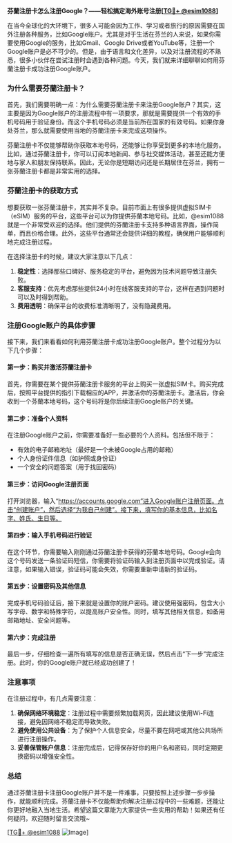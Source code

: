 **芬蘭注册卡怎么注册Google？——轻松搞定海外账号注册[[TG💪+ @esim1088](https://t.me/s/esim1088)]**

在当今全球化的大环境下，很多人可能会因为工作、学习或者旅行的原因需要在国外注册各种服务，比如Google账户。尤其是对于生活在芬兰的人来说，如果你需要使用Google的服务，比如Gmail、Google Drive或者YouTube等，注册一个Google账户是必不可少的。但是，由于语言和文化差异，以及对注册流程的不熟悉，很多小伙伴在尝试注册时会遇到各种问题。今天，我们就来详细聊聊如何用芬蘭注册卡成功注册Google账户。

### **为什么需要芬蘭注册卡？**

首先，我们需要明确一点：为什么需要芬蘭注册卡来注册Google账户？其实，这主要是因为Google账户的注册流程中有一项要求，那就是需要提供一个有效的手机号码用于验证身份。而这个手机号码必须是当前所在国家的有效号码。如果你身处芬兰，那么就需要使用当地的芬蘭注册卡来完成这项操作。

芬蘭注册卡不仅能够帮助你获取本地号码，还能够让你享受到更多的本地化服务。比如，通过芬蘭注册卡，你可以订阅本地新闻、参与社交媒体活动，甚至还能方便地与家人和朋友保持联系。因此，无论你是短期访问还是长期居住在芬兰，拥有一张芬蘭注册卡都是非常实用的选择。

### **芬蘭注册卡的获取方式**

想要获取一张芬蘭注册卡，其实并不复杂。目前市面上有很多提供虚拟SIM卡（eSIM）服务的平台，这些平台可以为你提供芬蘭本地号码。比如，@esim1088就是一个非常受欢迎的选择。他们提供的芬蘭注册卡支持多种语言界面，操作简单，而且价格合理。此外，这些平台通常还会提供详细的教程，确保用户能够顺利地完成注册过程。

在选择注册卡的时候，建议大家注意以下几点：

1. **稳定性**：选择那些口碑好、服务稳定的平台，避免因为技术问题导致注册失败。
2. **客服支持**：优先考虑那些提供24小时在线客服支持的平台，这样在遇到问题时可以及时得到帮助。
3. **费用透明**：确保平台的收费标准清晰明了，没有隐藏费用。

### **注册Google账户的具体步骤**

接下来，我们来看看如何利用芬蘭注册卡成功注册Google账户。整个过程分为以下几个步骤：

#### **第一步：购买并激活芬蘭注册卡**

首先，你需要在某个提供芬蘭注册卡服务的平台上购买一张虚拟SIM卡。购买完成后，按照平台提供的指引下载相应的APP，并激活你的芬蘭注册卡。激活后，你会收到一个芬蘭本地号码，这个号码将是你后续注册Google账户的关键。

#### **第二步：准备个人资料**

在注册Google账户之前，你需要准备好一些必要的个人资料。包括但不限于：

- 有效的电子邮箱地址（最好是一个未被Google占用的邮箱）
- 个人身份证件信息（如护照或身份证）
- 一个安全的问题答案（用于找回密码）

#### **第三步：访问Google注册页面**

打开浏览器，输入“https://accounts.google.com”进入Google账户注册页面。点击“创建账户”，然后选择“为我自己创建”。接下来，填写你的基本信息，比如名字、姓氏、生日等。

#### **第四步：输入手机号码进行验证**

在这个环节，你需要输入刚刚通过芬蘭注册卡获得的芬蘭本地号码。Google会向这个号码发送一条验证码短信，你需要将验证码输入到注册页面中以完成验证。请注意，如果输入错误，验证码可能会失效，你需要重新申请新的验证码。

#### **第五步：设置密码及其他信息**

完成手机号码验证后，接下来就是设置你的账户密码。建议使用强密码，包含大小写字母、数字和特殊字符，以提高账户安全性。同时，填写其他相关信息，如备用邮箱地址、安全问题等。

#### **第六步：完成注册**

最后一步，仔细检查一遍所有填写的信息是否正确无误，然后点击“下一步”完成注册。此时，你的Google账户就已经成功创建了！

### **注意事项**

在注册过程中，有几点需要注意：

1. **确保网络环境稳定**：注册过程中需要频繁加载网页，因此建议使用Wi-Fi连接，避免因网络不稳定而导致失败。
2. **避免使用公共设备**：为了保护个人信息安全，尽量不要在网吧或其他公共场所进行注册操作。
3. **妥善保管账户信息**：注册完成后，记得保存好你的用户名和密码，同时定期更换密码以增强安全性。

### **总结**

通过芬蘭注册卡注册Google账户并不是一件难事，只要按照上述步骤一步步操作，就能顺利完成。芬蘭注册卡不仅能帮助你解决注册过程中的一些难题，还能让你更好地融入当地生活。希望这篇文章能为大家提供一些实用的帮助！如果还有任何疑问，欢迎随时留言交流哦~

[[TG💪+ @esim1088](https://t.me/s/esim1088) ![Image](https://i.postimg.cc/4NQfJmqS/Snipaste-2025-05-13-00-14-12.png)]